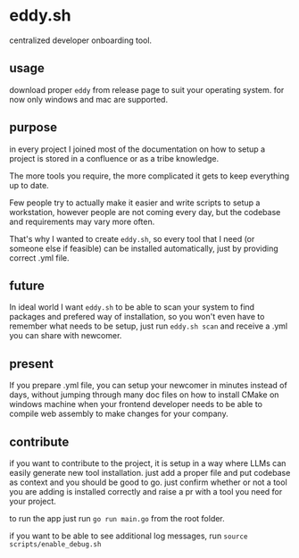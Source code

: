 # eddy.sh

centralized developer onboarding tool. 

## usage 

download proper `eddy` from release page to suit your operating system. for now only windows and mac are supported. 

## purpose 

in every project I joined most of the documentation on how to setup a project is stored in a confluence or as a tribe knowledge. 

The more tools you require, the more complicated it gets to keep everything up to date.

Few people try to actually make it easier and write scripts to setup a workstation, however people are not coming every day, but the codebase and requirements may vary more often. 

That's why I wanted to create `eddy.sh`, so every tool that I need (or someone else if feasible) can be installed automatically, just by providing correct .yml file. 

## future 

In ideal world I want `eddy.sh` to be able to scan your system to find packages and prefered way of installation, so you won't even have to remember what needs to be setup, just run `eddy.sh scan` and receive a .yml you can share with newcomer. 

## present 

If you prepare .yml file, you can setup your newcomer in minutes instead of days, without jumping through many doc files on how to install CMake on windows machine when your frontend developer needs to be able to compile web assembly to make changes for your company. 

## contribute 

if you want to contribute to the project, it is setup in a way where LLMs can easily generate new tool installation. just add a proper file and put codebase as context and you should be good to go. just confirm whether or not a tool you are adding is installed correctly and raise a pr with a tool you need for your project. 

to run the app just run `go run main.go` from the root folder.

if you want to be able to see additional log messages, run `source scripts/enable_debug.sh`